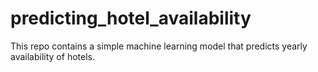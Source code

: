 # predicting_hotel_availability

This repo contains a simple machine learning model that predicts yearly availability of hotels.
